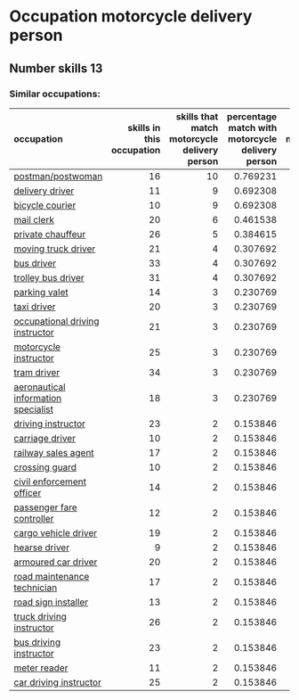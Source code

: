 # Occupation motorcycle delivery person
## Number skills 13
### Similar occupations:
| occupation                                                                    |   skills in this occupation |   skills that match motorcycle delivery person |   percentage match with motorcycle delivery person |   skills not in motorcycle delivery person |
|:------------------------------------------------------------------------------|----------------------------:|-----------------------------------------------:|---------------------------------------------------:|-------------------------------------------:|
| [postman/postwoman](postman-postwoman.md)                                     |                          16 |                                             10 |                                           0.769231 |                                          6 |
| [delivery driver](delivery_driver.md)                                         |                          11 |                                              9 |                                           0.692308 |                                          2 |
| [bicycle courier](bicycle_courier.md)                                         |                          10 |                                              9 |                                           0.692308 |                                          1 |
| [mail clerk](mail_clerk.md)                                                   |                          20 |                                              6 |                                           0.461538 |                                         14 |
| [private chauffeur](private_chauffeur.md)                                     |                          26 |                                              5 |                                           0.384615 |                                         21 |
| [moving truck driver](moving_truck_driver.md)                                 |                          21 |                                              4 |                                           0.307692 |                                         17 |
| [bus driver](bus_driver.md)                                                   |                          33 |                                              4 |                                           0.307692 |                                         29 |
| [trolley bus driver](trolley_bus_driver.md)                                   |                          31 |                                              4 |                                           0.307692 |                                         27 |
| [parking valet](parking_valet.md)                                             |                          14 |                                              3 |                                           0.230769 |                                         11 |
| [taxi driver](taxi_driver.md)                                                 |                          20 |                                              3 |                                           0.230769 |                                         17 |
| [occupational driving instructor](occupational_driving_instructor.md)         |                          21 |                                              3 |                                           0.230769 |                                         18 |
| [motorcycle instructor](motorcycle_instructor.md)                             |                          25 |                                              3 |                                           0.230769 |                                         22 |
| [tram driver](tram_driver.md)                                                 |                          34 |                                              3 |                                           0.230769 |                                         31 |
| [aeronautical information specialist](aeronautical_information_specialist.md) |                          18 |                                              3 |                                           0.230769 |                                         15 |
| [driving instructor](driving_instructor.md)                                   |                          23 |                                              2 |                                           0.153846 |                                         21 |
| [carriage driver](carriage_driver.md)                                         |                          10 |                                              2 |                                           0.153846 |                                          8 |
| [railway sales agent](railway_sales_agent.md)                                 |                          17 |                                              2 |                                           0.153846 |                                         15 |
| [crossing guard](crossing_guard.md)                                           |                          10 |                                              2 |                                           0.153846 |                                          8 |
| [civil enforcement officer](civil_enforcement_officer.md)                     |                          14 |                                              2 |                                           0.153846 |                                         12 |
| [passenger fare controller](passenger_fare_controller.md)                     |                          12 |                                              2 |                                           0.153846 |                                         10 |
| [cargo vehicle driver](cargo_vehicle_driver.md)                               |                          19 |                                              2 |                                           0.153846 |                                         17 |
| [hearse driver](hearse_driver.md)                                             |                           9 |                                              2 |                                           0.153846 |                                          7 |
| [armoured car driver](armoured_car_driver.md)                                 |                          20 |                                              2 |                                           0.153846 |                                         18 |
| [road maintenance technician](road_maintenance_technician.md)                 |                          17 |                                              2 |                                           0.153846 |                                         15 |
| [road sign installer](road_sign_installer.md)                                 |                          13 |                                              2 |                                           0.153846 |                                         11 |
| [truck driving instructor](truck_driving_instructor.md)                       |                          26 |                                              2 |                                           0.153846 |                                         24 |
| [bus driving instructor](bus_driving_instructor.md)                           |                          23 |                                              2 |                                           0.153846 |                                         21 |
| [meter reader](meter_reader.md)                                               |                          11 |                                              2 |                                           0.153846 |                                          9 |
| [car driving instructor](car_driving_instructor.md)                           |                          25 |                                              2 |                                           0.153846 |                                         23 |
